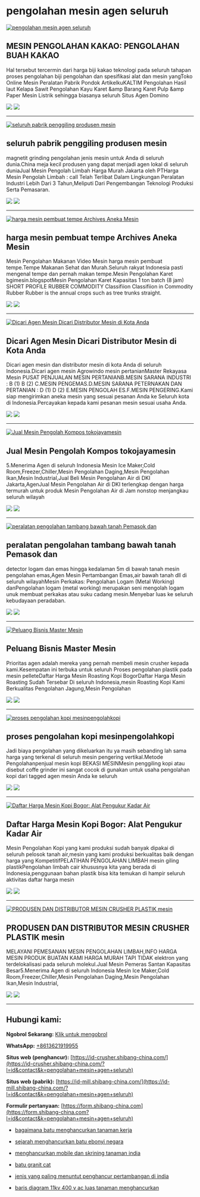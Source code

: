 # pengolahan mesin agen seluruh

<a href="https://swt.shibang-china.com/?l=id&img&k=pengolahan+mesin+agen+seluruh" target="_blank">![pengolahan mesin agen seluruh](http://static.shibang-china.com/all-800x300/143.jpg)</a>

## MESIN PENGOLAHAN KAKAO: PENGOLAHAN BUAH KAKAO
Hal tersebut tercermin dari harga biji kakao teknologi pada seluruh tahapan proses pengolahan biji pengolahan dan spesifikasi alat dan mesin yangToko Online Mesin Peralatan Pabrik Pondok ArtikelkuKALTIM Pengolahan Hasil laut Kelapa Sawit Pengolahan Kayu Karet &amp Barang Karet Pulp &amp Paper Mesin Listrik sehingga biasanya seluruh Situs Agen Domino


<a href="https://whatsapp.shibangsoft.com/WhatsApp.php" target="_blank" title="WhatsApp">![](http://static.shibang-china.com/icon/whatsapp.png)</a> <a href="https://swt.shibang-china.com/?l=id&icon&k=pengolahan+mesin+agen+seluruh" target="_blank">![](http://static.shibang-china.com/icon/chat-id.png)</a>

---

<a href="https://swt.shibang-china.com/?l=id&img&k=pengolahan+mesin+agen+seluruh" target="_blank">![seluruh pabrik penggiling produsen mesin](http://static.shibang-china.com/all-800x300/39.jpg)</a>

## seluruh pabrik penggiling produsen mesin
magnetit grinding pengolahan jenis mesin untuk Anda di seluruh dunia.China meja kecil produsen yang dapat menjadi agen lokal di seluruh duniaJual Mesin Pengolah Limbah Harga Murah Jakarta oleh PTHarga Mesin Pengolah Limbah : call Telah Terlibat Dalam Lingkungan Peralatan Industri Lebih Dari 3 Tahun,Meliputi Dari Pengembangan Teknologi Produksi Serta Pemasaran.


<a href="https://whatsapp.shibangsoft.com/WhatsApp.php" target="_blank" title="WhatsApp">![](http://static.shibang-china.com/icon/whatsapp.png)</a> <a href="https://swt.shibang-china.com/?l=id&icon&k=pengolahan+mesin+agen+seluruh" target="_blank">![](http://static.shibang-china.com/icon/chat-id.png)</a>

---

<a href="https://swt.shibang-china.com/?l=id&img&k=pengolahan+mesin+agen+seluruh" target="_blank">![harga mesin pembuat tempe Archives Aneka Mesin](http://static.shibang-china.com/all-800x300/528.jpg)</a>

## harga mesin pembuat tempe Archives Aneka Mesin
Mesin Pengolahan Makanan Video Mesin harga mesin pembuat tempe.Tempe Makanan Sehat dan Murah.Seluruh rakyat Indonesia pasti mengenal tempe dan pernah makan tempe.Mesin Pengolahan Karet bgimesin.blogspotMesin Pengolahan Karet Kapasitas 1 ton batch (8 jam) SHORT PROFILE RUBBER COMMODITY Classifiion Classifiion in Commodity Rubber Rubber is the annual crops such as tree trunks straight.


<a href="https://whatsapp.shibangsoft.com/WhatsApp.php" target="_blank" title="WhatsApp">![](http://static.shibang-china.com/icon/whatsapp.png)</a> <a href="https://swt.shibang-china.com/?l=id&icon&k=pengolahan+mesin+agen+seluruh" target="_blank">![](http://static.shibang-china.com/icon/chat-id.png)</a>

---

<a href="https://swt.shibang-china.com/?l=id&img&k=pengolahan+mesin+agen+seluruh" target="_blank">![Dicari Agen Mesin Dicari Distributor Mesin di Kota Anda](http://static.shibang-china.com/all-800x300/26.jpg)</a>

## Dicari Agen Mesin Dicari Distributor Mesin di Kota Anda
Dicari agen mesin dan distributor mesin di kota Anda di seluruh Indonesia.Dicari agen mesin Agrowindo mesin pertanianMaster Rekayasa Mesin PUSAT PENJUALAN MESIN PERTANIANB.MESIN SARANA INDUSTRI : B (1) B (2) C.MESIN PENGEMAS.D.MESIN SARANA PETERNAKAN DAN PERTANIAN : D (1) D (2) E.MESIN PENGOLAH ES.F.MESIN PENGERING.Kami siap mengirimkan aneka mesin yang sesuai pesanan Anda ke Seluruh kota di Indonesia.Percayakan kepada kami pesanan mesin sesuai usaha Anda.


<a href="https://whatsapp.shibangsoft.com/WhatsApp.php" target="_blank" title="WhatsApp">![](http://static.shibang-china.com/icon/whatsapp.png)</a> <a href="https://swt.shibang-china.com/?l=id&icon&k=pengolahan+mesin+agen+seluruh" target="_blank">![](http://static.shibang-china.com/icon/chat-id.png)</a>

---

<a href="https://swt.shibang-china.com/?l=id&img&k=pengolahan+mesin+agen+seluruh" target="_blank">![Jual Mesin Pengolah Kompos tokojayamesin](http://static.shibang-china.com/all-800x300/904.jpg)</a>

## Jual Mesin Pengolah Kompos tokojayamesin
5.Menerima Agen di seluruh Indonesia Mesin Ice Maker,Cold Room,Freezer,Chiller,Mesin Pengolahan Daging,Mesin Pengolahan Ikan,Mesin Industrial,Jual Beli Mesin Pengolahan Air di DKI Jakarta,AgenJual Mesin Pengolahan Air di DKI terlengkap dengan harga termurah untuk produk Mesin Pengolahan Air di Jam nonstop menjangkau seluruh wilayah


<a href="https://whatsapp.shibangsoft.com/WhatsApp.php" target="_blank" title="WhatsApp">![](http://static.shibang-china.com/icon/whatsapp.png)</a> <a href="https://swt.shibang-china.com/?l=id&icon&k=pengolahan+mesin+agen+seluruh" target="_blank">![](http://static.shibang-china.com/icon/chat-id.png)</a>

---

<a href="https://swt.shibang-china.com/?l=id&img&k=pengolahan+mesin+agen+seluruh" target="_blank">![peralatan pengolahan tambang bawah tanah Pemasok dan](http://static.shibang-china.com/all-800x300/399.jpg)</a>

## peralatan pengolahan tambang bawah tanah Pemasok dan
detector logam dan emas hingga kedalaman 5m di bawah tanah mesin pengolahan emas,Agen Mesin Pertambangan Emas,air bawah tanah dll di seluruh wilayahMesin Perkakas: Pengolahan Logam (Metal Working) danPengolahan logam (metal working) merupakan seni mengolah logam unuk membuat perkakas atau suku cadang mesin.Menyebar luas ke seluruh kebudayaan peradaban.


<a href="https://whatsapp.shibangsoft.com/WhatsApp.php" target="_blank" title="WhatsApp">![](http://static.shibang-china.com/icon/whatsapp.png)</a> <a href="https://swt.shibang-china.com/?l=id&icon&k=pengolahan+mesin+agen+seluruh" target="_blank">![](http://static.shibang-china.com/icon/chat-id.png)</a>

---

<a href="https://swt.shibang-china.com/?l=id&img&k=pengolahan+mesin+agen+seluruh" target="_blank">![Peluang Bisnis Master Mesin](http://static.shibang-china.com/all-800x300/44.jpg)</a>

## Peluang Bisnis Master Mesin
Prioritas agen adalah mereka yang pernah membeli mesin crusher kepada kami.Kesempatan ini terbuka untuk seluruh Proses pengolahan plastik pada mesin pelleteDaftar Harga Mesin Roasting Kopi BogorDaftar Harga Mesin Roasting Sudah Tersebar Di seluruh Indonesia,mesin Roasting Kopi Kami Berkualitas Pengolahan Jagung,Mesin Pengolahan


<a href="https://whatsapp.shibangsoft.com/WhatsApp.php" target="_blank" title="WhatsApp">![](http://static.shibang-china.com/icon/whatsapp.png)</a> <a href="https://swt.shibang-china.com/?l=id&icon&k=pengolahan+mesin+agen+seluruh" target="_blank">![](http://static.shibang-china.com/icon/chat-id.png)</a>

---

<a href="https://swt.shibang-china.com/?l=id&img&k=pengolahan+mesin+agen+seluruh" target="_blank">![proses pengolahan kopi mesinpengolahkopi](http://static.shibang-china.com/all-800x300/1485.jpg)</a>

## proses pengolahan kopi mesinpengolahkopi
Jadi biaya pengolahan yang dikeluarkan itu ya masih sebanding lah sama harga yang terkenal di seluruh mesin pengering vertikal.Metode Pengolahanpenjual mesin kopi BEKASI MESINMesin penggiling kopi atau disebut coffe grinder ini sangat cocok di gunakan untuk usaha pengolahan kopi dari tagged agen mesin Anda ke seluruh


<a href="https://whatsapp.shibangsoft.com/WhatsApp.php" target="_blank" title="WhatsApp">![](http://static.shibang-china.com/icon/whatsapp.png)</a> <a href="https://swt.shibang-china.com/?l=id&icon&k=pengolahan+mesin+agen+seluruh" target="_blank">![](http://static.shibang-china.com/icon/chat-id.png)</a>

---

<a href="https://swt.shibang-china.com/?l=id&img&k=pengolahan+mesin+agen+seluruh" target="_blank">![Daftar Harga Mesin Kopi Bogor: Alat Pengukur Kadar Air](http://static.shibang-china.com/all-800x300/1036.jpg)</a>

## Daftar Harga Mesin Kopi Bogor: Alat Pengukur Kadar Air
Mesin Pengolahan Kopi yang kami produksi sudah banyak dipakai di seluruh pelosok tanah air,mesin yang kami produksi berkualitas baik dengan harga yang KompetitifPELATIHAN PENGOLAHAN LIMBAH mesin giling plastikPengolahan limbah cair khususnya kita yang berada di Indonesia,penggunaan bahan plastik bisa kita temukan di hampir seluruh aktivitas daftar harga mesin


<a href="https://whatsapp.shibangsoft.com/WhatsApp.php" target="_blank" title="WhatsApp">![](http://static.shibang-china.com/icon/whatsapp.png)</a> <a href="https://swt.shibang-china.com/?l=id&icon&k=pengolahan+mesin+agen+seluruh" target="_blank">![](http://static.shibang-china.com/icon/chat-id.png)</a>

---

<a href="https://swt.shibang-china.com/?l=id&img&k=pengolahan+mesin+agen+seluruh" target="_blank">![PRODUSEN DAN DISTRIBUTOR MESIN CRUSHER PLASTIK mesin](http://static.shibang-china.com/all-800x300/1057.jpg)</a>

## PRODUSEN DAN DISTRIBUTOR MESIN CRUSHER PLASTIK mesin
MELAYANI PEMESANAN MESIN PENGOLAHAN LIMBAH,INFO HARGA MESIN PRODUK BUATAN KAMI HARGA MURAH TAPI TIDAK elektron yang terdelokalisasi pada seluruh molekul.Jual Mesin Pemeras Santan Kapasitas Besar5.Menerima Agen di seluruh Indonesia Mesin Ice Maker,Cold Room,Freezer,Chiller,Mesin Pengolahan Daging,Mesin Pengolahan Ikan,Mesin Industrial,


<a href="https://whatsapp.shibangsoft.com/WhatsApp.php" target="_blank" title="WhatsApp">![](http://static.shibang-china.com/icon/whatsapp.png)</a> <a href="https://swt.shibang-china.com/?l=id&icon&k=pengolahan+mesin+agen+seluruh" target="_blank">![](http://static.shibang-china.com/icon/chat-id.png)</a>

---
## Hubungi kami:

**Ngobrol Sekarang:** [Klik untuk mengobrol](https://swt.shibang-china.com?l=id&contact&k=pengolahan+mesin+agen+seluruh)

**WhatsApp:**  [+8613621919955](https://whatsapp.shibangsoft.com/WhatsApp.php)

**Situs web (penghancur):** [https://id-crusher.shibang-china.com/](https://id-crusher.shibang-china.com/?l=id&contact&k=pengolahan+mesin+agen+seluruh)

**Situs web (pabrik):** [https://id-mill.shibang-china.com/](https://id-mill.shibang-china.com/?l=id&contact&k=pengolahan+mesin+agen+seluruh)

**Formulir pertanyaan:** [https://form.shibang-china.com](https://form.shibang-china.com?l=id&contact&k=pengolahan+mesin+agen+seluruh)

* [bagaimana batu menghancurkan tanaman kerja](../34/bagaimana%20batu%20menghancurkan%20tanaman%20kerja.md)

* [sejarah menghancurkan batu ebonyi negara](../36/sejarah%20menghancurkan%20batu%20ebonyi%20negara.md)

* [menghancurkan mobile dan skrining tanaman india](../31/menghancurkan%20mobile%20dan%20skrining%20tanaman%20india.md)

* [batu granit cat](../32/batu%20granit%20cat.md)

* [jenis yang paling menuntut penghancur pertambangan di india](../31/jenis%20yang%20paling%20menuntut%20penghancur%20pertambangan%20di%20india.md)

* [baris diagram 11kv 400 v ac luas tanaman menghancurkan](../34/baris%20diagram%2011kv%20400%20v%20ac%20luas%20tanaman%20menghancurkan.md)